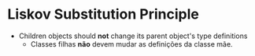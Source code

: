 # Liskov Substitution Principle

 - Children objects should **not** change its parent object's type definitions
    - Classes filhas **não** devem mudar as definições da classe mãe.
